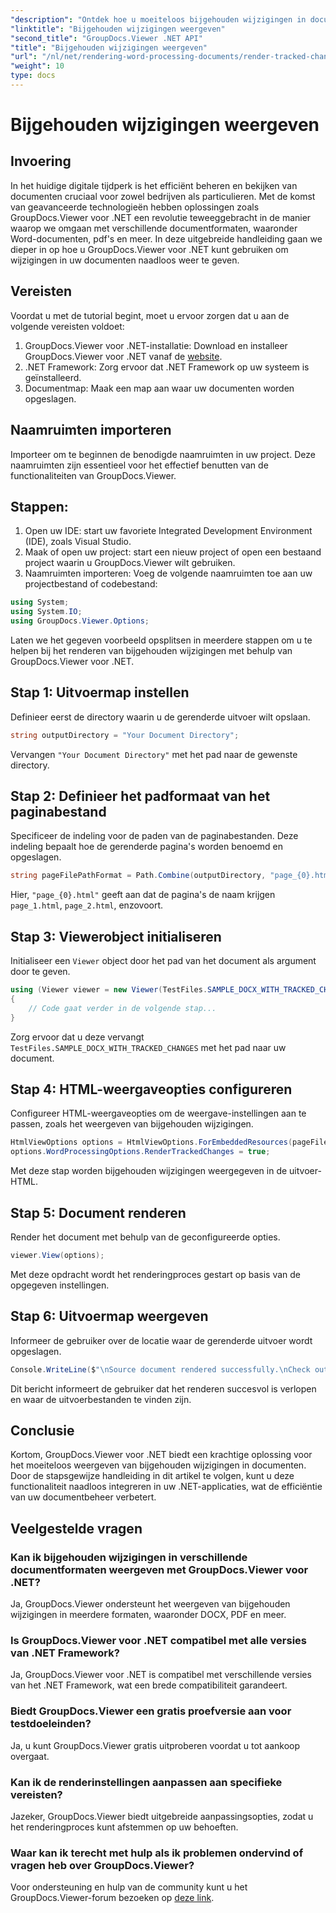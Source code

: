 ```yaml
---
"description": "Ontdek hoe u moeiteloos bijgehouden wijzigingen in documenten kunt weergeven met GroupDocs.Viewer voor .NET. Verbeter de efficiëntie van uw documentbeheer."
"linktitle": "Bijgehouden wijzigingen weergeven"
"second_title": "GroupDocs.Viewer .NET API"
"title": "Bijgehouden wijzigingen weergeven"
"url": "/nl/net/rendering-word-processing-documents/render-tracked-changes/"
"weight": 10
type: docs
---
```

# Bijgehouden wijzigingen weergeven

## Invoering
In het huidige digitale tijdperk is het efficiënt beheren en bekijken van documenten cruciaal voor zowel bedrijven als particulieren. Met de komst van geavanceerde technologieën hebben oplossingen zoals GroupDocs.Viewer voor .NET een revolutie teweeggebracht in de manier waarop we omgaan met verschillende documentformaten, waaronder Word-documenten, pdf's en meer. In deze uitgebreide handleiding gaan we dieper in op hoe u GroupDocs.Viewer voor .NET kunt gebruiken om wijzigingen in uw documenten naadloos weer te geven.
## Vereisten
Voordat u met de tutorial begint, moet u ervoor zorgen dat u aan de volgende vereisten voldoet:
1. GroupDocs.Viewer voor .NET-installatie: Download en installeer GroupDocs.Viewer voor .NET vanaf de [website](https://releases.groupdocs.com/viewer/net/).
2. .NET Framework: Zorg ervoor dat .NET Framework op uw systeem is geïnstalleerd.
3. Documentmap: Maak een map aan waar uw documenten worden opgeslagen.

## Naamruimten importeren
Importeer om te beginnen de benodigde naamruimten in uw project. Deze naamruimten zijn essentieel voor het effectief benutten van de functionaliteiten van GroupDocs.Viewer.
## Stappen:
1. Open uw IDE: start uw favoriete Integrated Development Environment (IDE), zoals Visual Studio.
2. Maak of open uw project: start een nieuw project of open een bestaand project waarin u GroupDocs.Viewer wilt gebruiken.
3. Naamruimten importeren: Voeg de volgende naamruimten toe aan uw projectbestand of codebestand:
```csharp
using System;
using System.IO;
using GroupDocs.Viewer.Options;
```

Laten we het gegeven voorbeeld opsplitsen in meerdere stappen om u te helpen bij het renderen van bijgehouden wijzigingen met behulp van GroupDocs.Viewer voor .NET.
## Stap 1: Uitvoermap instellen
Definieer eerst de directory waarin u de gerenderde uitvoer wilt opslaan.
```csharp
string outputDirectory = "Your Document Directory";
```
Vervangen `"Your Document Directory"` met het pad naar de gewenste directory.
## Stap 2: Definieer het padformaat van het paginabestand
Specificeer de indeling voor de paden van de paginabestanden. Deze indeling bepaalt hoe de gerenderde pagina's worden benoemd en opgeslagen.
```csharp
string pageFilePathFormat = Path.Combine(outputDirectory, "page_{0}.html");
```
Hier, `"page_{0}.html"` geeft aan dat de pagina's de naam krijgen `page_1.html`, `page_2.html`, enzovoort.
## Stap 3: Viewerobject initialiseren
Initialiseer een `Viewer` object door het pad van het document als argument door te geven.
```csharp
using (Viewer viewer = new Viewer(TestFiles.SAMPLE_DOCX_WITH_TRACKED_CHANGES))
{
    // Code gaat verder in de volgende stap...
}
```
Zorg ervoor dat u deze vervangt `TestFiles.SAMPLE_DOCX_WITH_TRACKED_CHANGES` met het pad naar uw document.
## Stap 4: HTML-weergaveopties configureren
Configureer HTML-weergaveopties om de weergave-instellingen aan te passen, zoals het weergeven van bijgehouden wijzigingen.
```csharp
HtmlViewOptions options = HtmlViewOptions.ForEmbeddedResources(pageFilePathFormat);
options.WordProcessingOptions.RenderTrackedChanges = true;
```
Met deze stap worden bijgehouden wijzigingen weergegeven in de uitvoer-HTML.
## Stap 5: Document renderen
Render het document met behulp van de geconfigureerde opties.
```csharp
viewer.View(options);
```
Met deze opdracht wordt het renderingproces gestart op basis van de opgegeven instellingen.
## Stap 6: Uitvoermap weergeven
Informeer de gebruiker over de locatie waar de gerenderde uitvoer wordt opgeslagen.
```csharp
Console.WriteLine($"\nSource document rendered successfully.\nCheck output in {outputDirectory}.");
```
Dit bericht informeert de gebruiker dat het renderen succesvol is verlopen en waar de uitvoerbestanden te vinden zijn.

## Conclusie
Kortom, GroupDocs.Viewer voor .NET biedt een krachtige oplossing voor het moeiteloos weergeven van bijgehouden wijzigingen in documenten. Door de stapsgewijze handleiding in dit artikel te volgen, kunt u deze functionaliteit naadloos integreren in uw .NET-applicaties, wat de efficiëntie van uw documentbeheer verbetert.
## Veelgestelde vragen
### Kan ik bijgehouden wijzigingen in verschillende documentformaten weergeven met GroupDocs.Viewer voor .NET?
Ja, GroupDocs.Viewer ondersteunt het weergeven van bijgehouden wijzigingen in meerdere formaten, waaronder DOCX, PDF en meer.
### Is GroupDocs.Viewer voor .NET compatibel met alle versies van .NET Framework?
Ja, GroupDocs.Viewer voor .NET is compatibel met verschillende versies van het .NET Framework, wat een brede compatibiliteit garandeert.
### Biedt GroupDocs.Viewer een gratis proefversie aan voor testdoeleinden?
Ja, u kunt GroupDocs.Viewer gratis uitproberen voordat u tot aankoop overgaat.
### Kan ik de renderinstellingen aanpassen aan specifieke vereisten?
Jazeker, GroupDocs.Viewer biedt uitgebreide aanpassingsopties, zodat u het renderingproces kunt afstemmen op uw behoeften.
### Waar kan ik terecht met hulp als ik problemen ondervind of vragen heb over GroupDocs.Viewer?
Voor ondersteuning en hulp van de community kunt u het GroupDocs.Viewer-forum bezoeken op [deze link](https://forum.groupdocs.com/c/viewer/9).
